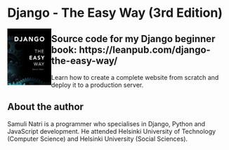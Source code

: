 # Django - The Easy Way (3rd Edition)

<img align="left" width="100" src="data/images/cover.png">

<h2>Source code for my Django beginner book: https://leanpub.com/django-the-easy-way/</h2>

Learn how to create a complete website from scratch and deploy it to a production server.

## About the author

Samuli Natri is a programmer who specialises in Django, Python and JavaScript development. He attended Helsinki University of Technology (Computer Science) and Helsinki University (Social Sciences).
